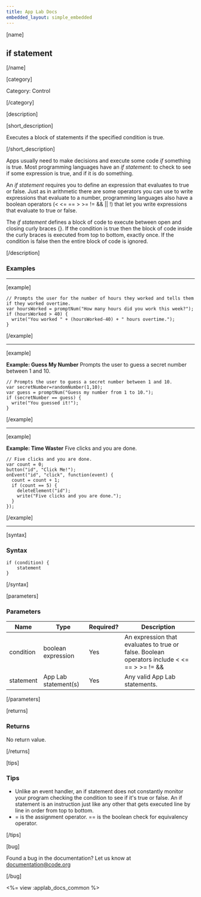 ```yaml
---
title: App Lab Docs
embedded_layout: simple_embedded
---
```


[name]

## if statement

[/name]

[category]

Category: Control

[/category]

[description]

[short_description]

Executes a block of statements if the specified condition is true.

[/short_description]

Apps usually need to make decisions and execute some code *if* something is true. Most programming languages have an *if statement*: to check to see if some expression is true, and if it is do something. 

An *if statement* requires you to define an expression that evaluates to true or false. Just as in arithmetic there are some operators you can use to write expressions that evaluate to a number, programming languages also have a boolean operators (< <= == > >= != && || !) that let you write expressions that evaluate to true or false.

The *if statement* defines a block of code to execute between open and closing curly braces {}. If the condition is true then the block of code inside the curly braces is executed from top to bottom, exactly once. If the condition is false then the entire block of code is ignored.

[/description]

### Examples
____________________________________________________

[example]

```
// Prompts the user for the number of hours they worked and tells them if they worked overtime.
var hoursWorked = promptNum("How many hours did you work this week?");
if (hoursWorked > 40) {
  write("You worked " + (hoursWorked-40) + " hours overtime.");
}
```

[/example]
____________________________________________________
[example]

**Example: Guess My Number** Prompts the user to guess a secret number between 1 and 10.

```
// Prompts the user to guess a secret number between 1 and 10.
var secretNumber=randomNumber(1,10);
var guess = promptNum("Guess my number from 1 to 10.");
if (secretNumber == guess) {
  write("You guessed it!");
}
```

[/example]
____________________________________________________

[example]

**Example: Time Waster** Five clicks and you are done.

```
// Five clicks and you are done.
var count = 0;
button("id", "Click Me!");
onEvent("id", "click", function(event) {
  count = count + 1;
  if (count == 5) {
    deleteElement("id");
    write("Five clicks and you are done.");
  }
});
```

[/example]
____________________________________________________

[syntax]

### Syntax

```
if (condition) {
    statement
}
```

[/syntax]

[parameters]

### Parameters

| Name  | Type | Required? | Description |
|-----------------|------|-----------|-------------|
| condition | boolean expression | Yes | An expression that evaluates to true or false. Boolean operators include < <= == > >= != && || ! |
| statement | App Lab statement(s) | Yes | Any valid App Lab statements. |

[/parameters]

[returns]

### Returns
No return value.

[/returns]

[tips]

### Tips
- Unlike an event handler, an if statement does not constantly monitor your program checking the condition to see if it's true or false. An if statement is an instruction just like any other that gets executed line by line in order from top to bottom.
- = is the assignment operator. == is the boolean check for equivalency operator.

[/tips]

[bug]

Found a bug in the documentation? Let us know at documentation@code.org

[/bug]

<%= view :applab_docs_common %>
